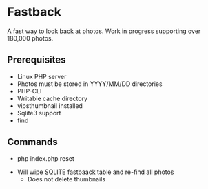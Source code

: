 Fastback
========

A fast way to look back at photos. Work in progress supporting over 180,000 photos.

Prerequisites
-------------

* Linux PHP server
* Photos must be stored in YYYY/MM/DD directories
* PHP-CLI
* Writable cache directory
* vipsthumbnail installed
* Sqlite3 support
* find

Commands
--------

* php index.php reset
 - Will wipe SQLITE fastbaack table and re-find all photos
	- Does not delete thumbnails
